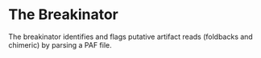 # The Breakinator 

The breakinator identifies and flags putative artifact reads (foldbacks and chimeric) by parsing a PAF file. 

